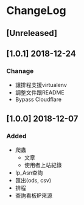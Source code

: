 # ChangeLog

## [Unreleased]

## [1.0.1] 2018-12-24
### Chanage
- 讓排程支援virtualenv
- 調整文件跟README
- Bypass Cloudflare

## [1.0.0] 2018-12-07
### Added
- 爬蟲
    * 文章
    * 使用者上站紀錄
- Ip_Asn查詢
- 匯出(ods, csv)
- 排程
- 查詢看板IP來源